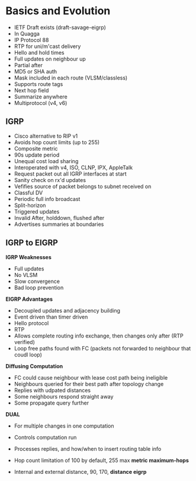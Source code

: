 # Basics and Evolution

* IETF Draft exists (draft-savage-eigrp)
* In Quagga
* IP Protocol 88
* RTP for uni/m'cast delivery
* Hello and hold times
* Full updates on neighbour up
* Partial after
* MD5 or SHA auth
* Mask included in each route (VLSM/classless)
* Supports route tags
* Next hop field
* Summarize anywhere
* Multiprotocol (v4, v6)

## IGRP

* Cisco alternative to RIP v1
* Avoids hop count limits (up to 255)
* Composite metric
* 90s update period
* Unequal cost load sharing
* Interoperated with v4, ISO, CLNP, IPX, AppleTalk
* Request packet out all IGRP interfaces at start
* Sanity check on rx'd updates
* Vefifies source of packet belongs to subnet received on
* Classful DV
* Periodic full info broadcast
* Split-horizon
* Triggered updates
* Invalid After, holddown, flushed after
* Advertises summaries at boundaries

## IGRP to EIGRP

**IGRP Weaknesses**
* Full updates
* No VLSM
* Slow convergence
* Bad loop prevention

**EIGRP Advantages**
* Decoupled updates and adjacency building
* Event driven than timer driven
* Hello protocol
* RTP
* Allows complete routing info exchange, then changes only after (RTP verified)
* Loop free paths found with FC (packets not forwarded to neighbour that coudl loop)

**Diffusing Computation**
* FC could cause neighbour with lease cost path being ineligible
* Neighbours queried for their best path after topology change
* Replies with udpated distances
* Some neighbours respond straight away
* Some propagate query further

**DUAL**
* For multiple changes in one computation
* Controls computation run
* Processes replies, and how/when to insert routing table info

* Hop count limitation of 100 by default, 255 max **metric maximum-hops**
* Internal and external distance, 90, 170, **distance eigrp <internal> <external>**

